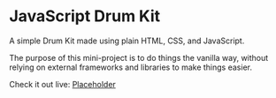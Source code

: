 # JavaScript Drum Kit

A simple Drum Kit made using plain HTML, CSS, and JavaScript.

The purpose of this mini-project is to do things the vanilla way, without relying on external frameworks and libraries to make things easier.

Check it out live: [Placeholder](www.github.com)